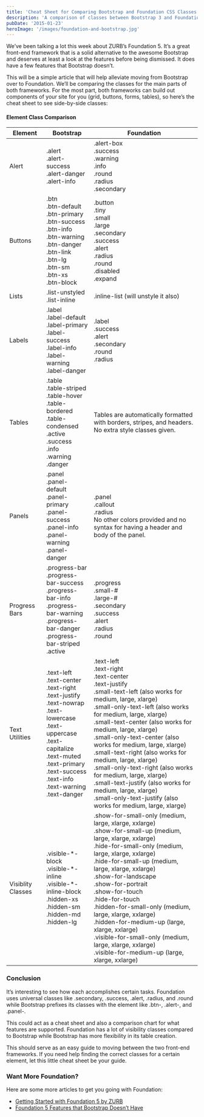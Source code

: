 ```yaml
---
title: 'Cheat Sheet for Comparing Bootstrap and Foundation CSS Classes'
description: 'A comparison of classes between Bootstrap 3 and Foundation 5 by ZURB.'
pubDate: '2015-01-23'
heroImage: '/images/foundation-and-bootstrap.jpg'
---
```


We’ve been talking a lot this week about ZURB’s Foundation 5. It’s a great front-end framework that is a solid alternative to the awesome Bootstrap and deserves at least a look at the features before being dismissed. It does have a few features that Bootstrap doesn’t.

This will be a simple article that will help alleviate moving from Bootstrap over to Foundation. We’ll be comparing the classes for the main parts of both frameworks. For the most part, both frameworks can build out components of your site for you (grid, buttons, forms, tables), so here’s the cheat sheet to see side-by-side classes:

#### Element Class Comparison

<table class="table table-bordered">
  <thead>
    <tr>
      <th class="col-sm-2">Element</th>
      <th class="col-sm-5">Bootstrap</th>
      <th class="col-sm-5">Foundation</th>
    </tr>
  </thead>
  <tbody>
    <tr>
      <td class="col-sm-2">Alert</td>
      <td class="col-sm-5">
        .alert<br />
        .alert-success<br />
        .alert-danger<br />
        .alert-info
      </td>
      <td class="col-sm-5">
        .alert-box<br />
        .success<br />
        .warning<br />
        .info<br />
        .round<br />
        .radius<br />
        .secondary
      </td>
    </tr>
    <tr>
      <td class="col-sm-2">Buttons</td>
      <td class="col-sm-5">
        .btn<br />
        .btn-default<br />
        .btn-primary<br />
        .btn-success<br />
        .btn-info<br />
        .btn-warning<br />
        .btn-danger<br />
        .btn-link<br />
        .btn-lg<br />
        .btn-sm<br />
        .btn-xs<br />
        .btn-block
      </td>
      <td class="col-sm-5">
        .button<br />
        .tiny<br />
        .small<br />
        .large<br />
        .secondary<br />
        .success<br />
        .alert<br />
        .radius<br />
        .round<br />
        .disabled<br />
        .expand
      </td>
    </tr>
    <tr>
      <td class="col-sm-2">Lists</td>
      <td class="col-sm-5">
        .list-unstyled<br />
        .list-inline
      </td>
      <td class="col-sm-5">.inline-list (will unstyle it also)</td>
    </tr>
    <tr>
      <td class="col-sm-2">Labels</td>
      <td class="col-sm-5">
        .label<br />
        .label-default<br />
        .label-primary<br />
        .label-success<br />
        .label-info<br />
        .label-warning<br />
        .label-danger
      </td>
      <td class="col-sm-5">
        .label<br />
        .success<br />
        .alert<br />
        .secondary<br />
        .round<br />
        .radius
      </td>
    </tr>
    <tr>
      <td class="col-sm-2">Tables</td>
      <td class="col-sm-5">
        .table<br />
        .table-striped<br />
        .table-hover<br />
        .table-bordered<br />
        .table-condensed<br />
        .active<br />
        .success<br />
        .info<br />
        .warning<br />
        .danger
      </td>
      <td class="col-sm-5">
        Tables are automatically formatted with borders, stripes, and headers.
        No extra style classes given.
      </td>
    </tr>
    <tr>
      <td class="col-sm-2">Panels</td>
      <td class="col-sm-5">
        .panel<br />
        .panel-default<br />
        .panel-primary<br />
        .panel-success<br />
        .panel-info<br />
        .panel-warning<br />
        .panel-danger
      </td>
      <td class="col-sm-5">
        .panel<br />
        .callout<br />
        .radius<br />
        No other colors provided and no syntax for having a header and body of
        the panel.
      </td>
    </tr>
    <tr>
      <td class="col-sm-2">Progress Bars</td>
      <td class="col-sm-5">
        .progress-bar<br />
        .progress-bar-success<br />
        .progress-bar-info<br />
        .progress-bar-warning<br />
        .progress-bar-danger<br />
        .progress-bar-striped<br />
        .active
      </td>
      <td class="col-sm-5">
        .progress<br />
        .small-#<br />
        .large-#<br />
        .secondary<br />
        .success<br />
        .alert<br />
        .radius<br />
        .round
      </td>
    </tr>
    <tr>
      <td class="col-sm-2">Text Utilities</td>
      <td class="col-sm-5">
        .text-left<br />
        .text-center<br />
        .text-right<br />
        .text-justify<br />
        .text-nowrap<br />
        .text-lowercase<br />
        .text-uppercase<br />
        .text-capitalize<br />
        .text-muted<br />
        .text-primary<br />
        .text-success<br />
        .text-info<br />
        .text-warning<br />
        .text-danger
      </td>
      <td class="col-sm-5">
        .text-left<br />
        .text-right<br />
        .text-center<br />
        .text-justify<br />
        .small-text-left (also works for medium, large, xlarge)<br />
        .small-only-text-left (also works for medium, large, xlarge)<br />
        .small-text-center (also works for medium, large, xlarge)<br />
        .small-only-text-center (also works for medium, large, xlarge)<br />
        .small-text-right (also works for medium, large, xlarge)<br />
        .small-only-text-right (also works for medium, large, xlarge)<br />
        .small-text-justify (also works for medium, large, xlarge)<br />
        .small-only-text-justify (also works for medium, large, xlarge)
      </td>
    </tr>
    <tr>
      <td class="col-sm-2">Visiblity Classes</td>
      <td class="col-sm-5">
        .visible-*-block<br />
        .visible-*-inline<br />
        .visible-*-inline-block<br />
        .hidden-xs<br />
        .hidden-sm<br />
        .hidden-md<br />
        .hidden-lg
      </td>
      <td class="col-sm-5">
        .show-for-small-only (medium, large, xlarge, xxlarge)<br />
        .show-for-small-up (medium, large, xlarge, xxlarge)<br />
        .hide-for-small-only (medium, large, xlarge, xxlarge)<br />
        .hide-for-small-up (medium, large, xlarge, xxlarge)<br />
        .show-for-landscape<br />
        .show-for-portrait<br />
        .show-for-touch<br />
        .hide-for-touch<br />
        .hidden-for-small-only (medium, large, xlarge, xxlarge)<br />
        .hidden-for-medium-up (large, xlarge, xxlarge)<br />
        .visible-for-small-only (medium, large, xlarge, xxlarge)<br />
        .visible-for-medium-up (large, xlarge, xxlarge)
      </td>
    </tr>
  </tbody>
</table>

### Conclusion

It’s interesting to see how each accomplishes certain tasks. Foundation uses universal classes like .secondary, .success, .alert, .radius, and .round while Bootstrap prefixes its classes with the element like .btn-, .alert-, and .panel-.

This could act as a cheat sheet and also a comparison chart for what features are supported. Foundation has a lot of visibility classes compared to Bootstrap while Bootstrap has more flexibility in its table creation.

This should serve as an easy guide to moving between the two front-end frameworks. If you need help finding the correct classes for a certain element, let this little cheat sheet be your guide.

### Want More Foundation?

Here are some more articles to get you going with Foundation:

- [Getting Started with Foundation 5 by ZURB](/blog/getting-started-with-foundation-5-by-zurb)
- [Foundation 5 Features that Bootstrap Doesn’t Have](/blog/foundation-5-features-that-bootstrap-doesnt-have)

